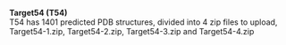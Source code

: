 **Target54 (T54)** \
T54 has 1401 predicted PDB structures, divided into 4 zip files to upload, Target54-1.zip, Target54-2.zip, Target54-3.zip and Target54-4.zip
